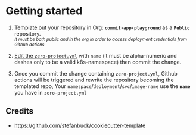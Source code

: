 # Getting started
1. [Template out][template] your repository in Org: **`commit-app-playground`** as a **`Public`** repository.
_<br/><sub>It must be both public and in the org in order to access deployment credentials from Github actions</sub>_

1. [Edit the `zero-project.yml`][edit] with `name` (it must be alpha-numeric and dashes only to be a valid k8s-namespace) then commit the change.

1. Once you commit the change containing `zero-project.yml`, Github actions will be triggered and rewrite the repository becoming the templated repo, Your `namespace`/`deployment`/`svc`/`image-name` use the **`name`** you have in `zero-project.yml`

## Credits
- https://github.com/stefanbuck/cookiecutter-template

[edit]: ../../edit/main/zero-project.yml
[template]: ../../generate